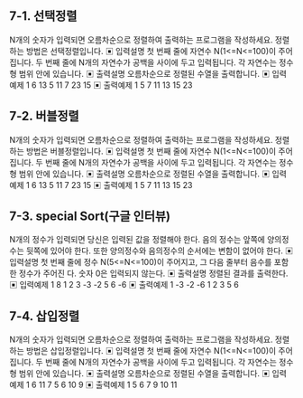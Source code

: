 ## 7-1. 선택정렬

N개의 숫자가 입력되면 오름차순으로 정렬하여 출력하는 프로그램을 작성하세요.
정렬하는 방법은 선택정렬입니다.
▣ 입력설명
첫 번째 줄에 자연수 N(1<=N<=100)이 주어집니다.
두 번째 줄에 N개의 자연수가 공백을 사이에 두고 입력됩니다. 각 자연수는 정수형 범위 안에
있습니다.
▣ 출력설명
오름차순으로 정렬된 수열을 출력합니다.
▣ 입력예제 1
6
13 5 11 7 23 15
▣ 출력예제 1
5 7 11 13 15 23

## 7-2. 버블정렬

N개의 숫자가 입력되면 오름차순으로 정렬하여 출력하는 프로그램을 작성하세요.
정렬하는 방법은 버블정렬입니다.
▣ 입력설명
첫 번째 줄에 자연수 N(1<=N<=100)이 주어집니다.
두 번째 줄에 N개의 자연수가 공백을 사이에 두고 입력됩니다. 각 자연수는 정수형 범위 안에
있습니다.
▣ 출력설명
오름차순으로 정렬된 수열을 출력합니다.
▣ 입력예제 1
6
13 5 11 7 23 15
▣ 출력예제 1
5 7 11 13 15 23

## 7-3. special Sort(구글 인터뷰)

N개의 정수가 입력되면 당신은 입력된 값을 정렬해야 한다.
음의 정수는 앞쪽에 양의정수는 뒷쪽에 있어야 한다. 또한 양의정수와 음의정수의 순서에는
변함이 없어야 한다.
▣ 입력설명
첫 번째 줄에 정수 N(5<=N<=100)이 주어지고, 그 다음 줄부터 음수를 포함한 정수가 주어진
다. 숫자 0은 입력되지 않는다.
▣ 출력설명
정렬된 결과를 출력한다.
▣ 입력예제 1
8
1 2 3 -3 -2 5 6 -6
▣ 출력예제 1
-3 -2 -6 1 2 3 5 6

## 7-4. 삽입정렬

N개의 숫자가 입력되면 오름차순으로 정렬하여 출력하는 프로그램을 작성하세요.
정렬하는 방법은 삽입정렬입니다.
▣ 입력설명
첫 번째 줄에 자연수 N(1<=N<=100)이 주어집니다.
두 번째 줄에 N개의 자연수가 공백을 사이에 두고 입력됩니다. 각 자연수는 정수형 범위 안에
있습니다.
▣ 출력설명
오름차순으로 정렬된 수열을 출력합니다.
▣ 입력예제 1
6
11 7 5 6 10 9
▣ 출력예제 1
5 6 7 9 10 11
